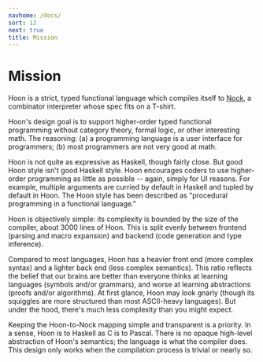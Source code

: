 ```yaml
---
navhome: /docs/
sort: 12
next: true
title: Mission
---
```


# Mission

Hoon is a strict, typed functional language which compiles itself
to [Nock](../../nock), a combinator interpreter whose spec fits
on a T-shirt.

Hoon's design goal is to support higher-order typed functional
programming without category theory, formal logic, or other
interesting math.  The reasoning: (a) a programming language is a
user interface for programmers; (b) most programmers are not very
good at math.

Hoon is not quite as expressive as Haskell, though fairly close.
But good Hoon style isn't good Haskell style.  Hoon encourages
coders to use higher-order programming as little as possible --
again, simply for UI reasons.  For example, multiple arguments
are curried by default in Haskell and tupled by default in Hoon.
The Hoon style has been described as "procedural programming in
a functional language."

Hoon is objectively simple: its complexity is bounded by the size
of the compiler, about 3000 lines of Hoon.  This is split evenly
between frontend (parsing and macro expansion) and backend (code
generation and type inference).

Compared to most languages, Hoon has a heavier front end (more
complex syntax) and a lighter back end (less complex semantics).
This ratio reflects the belief that our brains are better than
everyone thinks at learning languages (symbols and/or grammars),
and worse at learning abstractions (proofs and/or algorithms).
At first glance, Hoon may look gnarly (though its squiggles are
more structured than most ASCII-heavy languages).  But under the
hood, there's much less complexity than you might expect.

Keeping the Hoon-to-Nock mapping simple and transparent is a
priority.  In a sense, Hoon is to Haskell as C is to Pascal.
There is no opaque high-level abstraction of Hoon's semantics;
the language is what the compiler does.  This design only works
when the compilation process is trivial or nearly so.
